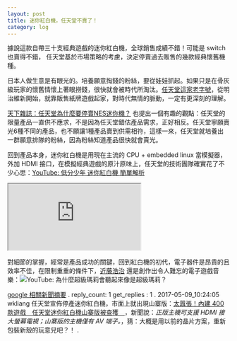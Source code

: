 ```yaml
---
layout: post
title: 迷你紅白機，任天堂不賣了！
category: log
---
```

據說這款自帶三十支經典遊戲的迷你紅白機，全球銷售成績不錯！可能是 switch 也賣得不錯， 任天堂基於市場策略的考慮，決定停賣過去販售的幾款經典懷舊機種。

日本人做生意是有眼光的。培養願意掏錢的粉絲，要從娃娃抓起。如果只是在骨灰級玩家的懷舊情懷上著眼撈錢，很快就會被時代所淘汰。[任天堂這家老字號](https://zh.wikipedia.org/wiki/%E4%BB%BB%E5%A4%A9%E5%A0%82)，從明治維新開始，就靠販售紙牌遊戲起家，對時代無情的脈動，一定有更深刻的理解。

[天下雜誌：任天堂為什麼要停賣NES迷你機？](http://www.cw.com.tw/article/article.action?id=5081950) 也提出一個有趣的觀點：任天堂的限量產品一直供不應求，不是因為任天堂錯估產品需求，正好相反。任天堂寧願賣光6種不同的產品，也不願讓1種產品賣到供需相符，這樣一來，任天堂就培養出一群願意排隊的粉絲，因為粉絲知道產品很快就會賣光。 

回到產品本身，迷你紅白機是用現在主流的 CPU + embedded linux 當模擬器，外加 HDMI 接口，在模擬經典遊戲的原汁原味上，任天堂的技術團隊確實花了不少心思：[YouTube: 低分少年 迷你紅白機 簡單解析](https://www.youtube.com/watch?v=-Vej0H_KmJ0)
<div class="videoWrapper"><iframe src="https://www.youtube.com/embed/-Vej0H_KmJ0"></iframe></div>

對細節的掌握，經常是產品成功的關鍵，回到紅白機的初代，電子器件是昂貴的且效率不佳，在限制重重的條件下，[近藤浩治](https://zh.wikipedia.org/wiki/%E8%BF%91%E8%97%A4%E6%B5%A9%E6%B2%BB) 還是創作出令人難忘的電子遊戲音樂：![YouTube: 為什麼超級瑪莉會聽起來像是超級瑪莉？](https://www.youtube.com/watch?v=lAEIrown7GI)

[google 相關新聞摘要](https://news.google.com/news/story?ncl=dOiBZBbTJ8QwmYM&ned=tw&topic=t)
.
reply_count: 1
get_replies : 1
.
2017-05-09_10:24:05 wkliang
任天堂宣佈停產迷你紅白機，市面上就出現山寨版：[太囂張！內建 400 款遊戲　任天堂迷你紅白機山寨版被查獲　](http://3c.ltn.com.tw/news/30064)，新聞說：*正版主機可支援 HDMI 接大螢幕電視；山寨版的主機僅有 AV 端子。*，猜：大概是用以前的晶片方案，重新包裝新殼的玩意兒吧？！
.
